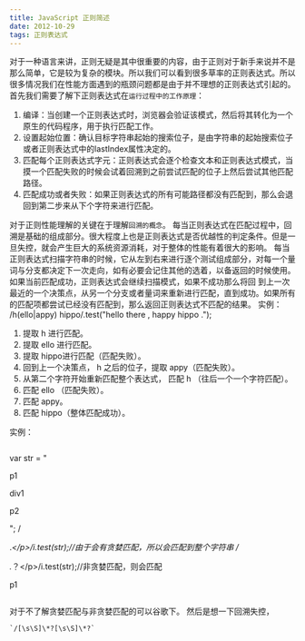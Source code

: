 ```yaml
---
title: JavaScript 正则简述
date: 2012-10-29
tags: 正则表达式
---
```


对于一种语言来讲，正则无疑是其中很重要的内容，由于正则对于新手来说并不是那么简单，它是较为复杂的模块。所以我们可以看到很多草率的正则表达式。所以很多情况我们在性能方面遇到的瓶颈问题都是由于并不理想的正则表达式引起的。 首先我们需要了解下正则表达式在`运行过程中的工作原理`：

1.  编译：当创建一个正则表达式时，浏览器会验证该模式，然后将其转化为一个原生的代码程序，用于执行匹配工作。
2.  设置起始位置：确认目标字符串起始的搜索位子，是由字符串的起始搜索位子或者正则表达式中的lastIndex属性决定的。
3.  匹配每个正则表达式字元：正则表达式会逐个检查文本和正则表达式模式，当摸一个匹配失败的时候会试着回溯到之前尝试匹配的位子上然后尝试其他匹配路径。
4.  匹配成功或者失败：如果正则表达式的所有可能路径都没有匹配到，那么会退回到第二步来从下个字符来进行匹配。

对于正则性能理解的关键在于理解`回溯的概念`。 每当正则表达式在匹配过程中，回溯是基础的组成部分。很大程度上也是正则表达式是否优越性的判定条件。但是一旦失控，就会产生巨大的系统资源消耗，对于整体的性能有着很大的影响。 每当正则表达式扫描字符串的时候，它从左到右来进行逐个测试组成部分，对每一个量词与分支都决定下一次走向，如有必要会记住其他的选着，以备返回的时候使用。如果当前匹配成功，正则表达式会继续扫描模式，如果不成功那么将回 到上一次最近的一个决策点，从另一个分支或者量词来重新进行匹配，直到成功。如果所有的匹配项都尝试已经没有匹配到，那么返回正则表达式不匹配的结果。 实例： /h(ello|appy) hippo/.test("hello there , happy hippo .");

1.  提取 h 进行匹配。
2.  提取 ello 进行匹配。
3.  提取 hippo进行匹配（匹配失败）。
4.  回到上一个决策点， h 之后的位子，提取 appy（匹配失败）。
5.  从第二个字符开始重新匹配整个表达式， 匹配 h （往后一个一个字符匹配）。
6.  匹配 ello （匹配失败）。
7.  匹配 appy。
8.  匹配 hippo（整体匹配成功）。

实例：

```
```
var str = "<p>p1</p><div>div1</div><p>p2</p>";
/<p>.*<\/p>/i.test(str);//由于会有贪婪匹配，所以会匹配到整个字符串
/<p>.*？<\/p>/i.test(str);//非贪婪匹配，则会匹配 <p>p1</p>
```
```

对于不了解贪婪匹配与非贪婪匹配的可以谷歌下。 然后是想一下回溯失控，

```
`/[\s\S]\*?[\s\S]\*?`
```